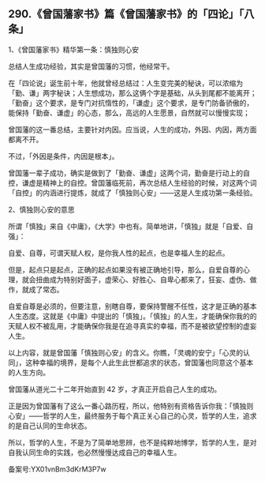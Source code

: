 ## 290.《曾国藩家书》篇《曾国藩家书》的「四论」「八条」
1、《曾国藩家书》精华第一条：慎独则心安


总结人生成功经验，其实是曾国藩的习惯，他经常干。


在「四论说」诞生前十年，他就曾经总结过：人生变完美的秘诀，可以浓缩为「勤、谦」两字秘诀；人生想成功，那么这俩个字是基础，从头到尾都不能离开；「勤奋」这个要求，是专门对抗惰性的，「谦虚」这个要求，是专门防备骄傲的，能保持「勤奋、谦虚」的心态，那么，高远的人生愿景，自然就可以慢慢实现；


曾国藩的这一番总结，主要针对内因。应当说，人生的成功，外因、内因，两方面都离不开。


不过，「外因是条件，内因是根本」。


曾国藩一辈子成功，确实是做到了「勤奋、谦虚」这两个词，勤奋是行动上的自控，谦虚是精神上的自控。曾国藩临死前，再次总结人生经验的时候，对这两个词「自控」的内涵进行提炼，就成了「慎独则心安」——这是人生成功第一条经验。


2、慎独则心安的意思


所谓「慎独」来自《中庸》，《大学》中也有。简单地讲，「慎独」就是「自爱、自强」：


自爱、自尊，可谓天赋人权，是你我人性的起点，也是幸福人生的起点。


但是，起点只是起点，正确的起点如果没有被正确地引导，那么，自爱自尊的心理，就会扭曲成为特别好面子，虚荣心、好胜心、自卑心都来了，狂妄、虚伪、做作，就成了常态。


自爱自尊是必须的，但要注意，别瞎自尊，要保持警醒不任性，这才是正确的基本人生态度。这就是《中庸》中提出的「慎独」。「慎独」的人生，才能确保你我的的天赋人权不被乱用，才能确保你我是在追寻真实的幸福，而不是被欲望控制的虚妄人生。


以上内容，就是曾国藩「慎独则心安」的含义。你瞧，「灵魂的安宁」「心灵的认同」，这种幸福的境界，是每个人此生此世都追求的状态，曾国藩也同意这个基本的人生方向。


曾国藩从道光二十二年开始直到 42 岁，才真正开启自己人生的成功。


正是因为曾国藩有了这么一番心路历程，所以，他特别有资格告诉你我：「慎独则心安」——哲学的人生，最终服务于每个真正关心自己的心灵，哲学的人生，追求的是自己认同的生命状态。


所以，哲学的人生，不是为了简单地思辨，也不是纯粹地博学，哲学的人生，是对自我认同生命的实践，也必然慢慢达成自己的幸福人生。


备案号:YX01vnBm3dKrM3P7w

